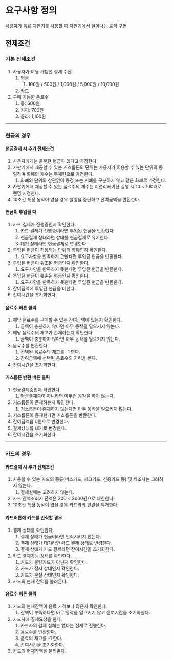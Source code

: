 # 요구사항 정의

사용자가 음료 자판기를 사용할 때 자판기에서 일어나는 로직 구현

## 전제조건

### 기본 전제조건

1. 사용자가 이용 가능한 결제 수단
   1. 현금
      1. 100원 / 500원 / 1,000원 / 5,000원 / 10,000원
   1. 카드
1. 구매 가능한 음료수
   1. 물: 600원
   1. 커피: 700원
   1. 콜라: 1,100원

---

### 현금의 경우

#### 현금결제 시 추가 전제조건

1. 사용자에게는 충분한 현금이 있다고 가정한다.
1. 자판기에서 제공할 수 있는 거스름돈의 단위는 사용자가 이용할 수 있는 단위와 동일하며 화폐의 개수는 무제한으로 가정한다.
   1. 화폐의 단위와 상관없이 동정 또는 지폐를 구분하지 않고 같은 화폐로 가정한다.
1. 자판기에서 제공할 수 있는 음료수의 개수는 어플리케이션 실행 시 10 ~ 100개로 랜덤 지정한다.
1. 10초간 특정 동작이 없을 경우 실행을 중단하고 잔여금액을 반환한다.

#### 현금이 투입될 때

1. 카드 결제가 진행중인지 확인한다.
   1. 카드 결제가 진행중이라면 투입된 현금을 반환한다.
   1. 현금결제 상태라면 상태를 현금결제로 유지한다.
   1. 대기 상태라면 현금결제로 변경한다.
1. 투입된 현금이 허용되는 단위의 화폐인지 확인한다.
   1. 요구사항을 만족하지 못한다면 투입된 현금을 반환한다.
1. 투입된 현금이 위조된 현금인지 확인한다.
   1. 요구사항을 만족하지 못한다면 투입된 현금을 반환한다.
1. 투입된 현금이 훼손된 현금인지 확인한다.
   1. 요구사항을 만족하지 못한다면 투입된 현금을 반환한다.
1. 잔여금액에 투입된 현금을 더한다.
1. 잔여시간을 초기화한다.

#### 음료수 버튼 클릭

1. 해당 음료수를 구매할 수 있는 잔여금액이 있는지 확인한다.
   1. 금액이 충분하지 않다면 아무 동작을 일으키지 않는다.
1. 해당 음료수의 재고가 존재하는지 확인한다.
   1. 금액이 충분하지 않다면 아무 동작을 일으키지 않는다.
1. 음료수를 반환한다.
   1. 선택된 음료수의 재고를 -1 한다.
   1. 잔여금액에 선택된 음료수의 가격을 뺀다.
1. 잔여시간을 초기화한다.

#### 거스름돈 반환 버튼 클릭

1. 현금결제중인지 확인한다.
   1. 현금결제중이 아니라면 아무런 동작을 하지 않는다.
1. 거스름돈이 존재하는지 확인한다.
   1. 거스름돈이 존재하지 않는다면 아무 동작을 일으키지 않는다.
1. 거스름돈이 존재한다면 거스름돈을 반환한다.
1. 잔여금액을 0원으로 변경한다.
1. 결제상태를 대기로 변경한다.
1. 잔여시간을 초기화한다.

---

### 카드의 경우

#### 카드결제 시 추가 전제조건

1. 사용할 수 있는 카드의 종류(버스카드, 체크카드, 신용카드 등) 및 제조사는 고려하지 않는다.
   1. 결제실패는 고려하지 않는다.
1. 카드 잔액조회시 잔액은 300 ~ 3000원으로 제한한다.
1. 10초간 특정 동작이 없을 경우 카드와의 연결을 제거한다.

#### 카드버튼에 카드를 인식할 경우

1. 결제 상태를 확인한다.
   1. 결제 상태가 현금이라면 인식시키지 않는다.
   1. 결제 상태가 대기라면 카드 결제 상태로 변경한다.
   1. 결제 상태가 카드 결제라면 잔여시간을 초기화한다.
1. 카드 결제가능 상태를 확인한다.
   1. 카드가 불량카드가 아닌지 확인한다.
   1. 카드가 정지 상태인지 확인한다.
   1. 카드가 분실 상태인지 확인한다.
1. 카드의 현재 잔역을 불러온다.

#### 음료수 버튼 클릭

1. 카드의 현재잔액이 음료 가격보다 많은지 확인한다.
   1. 잔액이 부족하다면 아무 동작을 일으키지 않고 잔여시간을 초기화한다.
1. 카드사에 결제요청을 한다.
   1. 카드사의 결제 실패는 없다는 전제로 진행한다.
   1. 음료수를 반환한다.
   1. 음료의 재고를 -1 한다.
   1. 잔여시간을 초기화한다.
1. 카드의 현재잔액을 불러온다.

